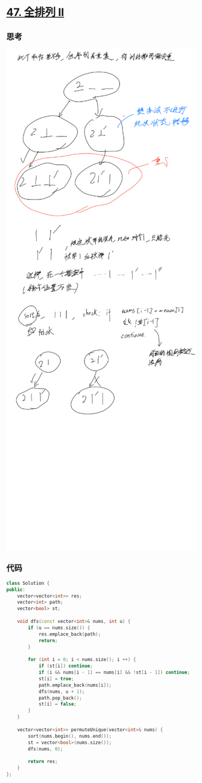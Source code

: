 # [47. 全排列 II](https://leetcode.cn/problems/permutations-ii/description/)

## 思考

![43](../images/43.png)
![44](../images/44.png)

## 代码

```c++
class Solution {
public:
    vector<vector<int>> res;
    vector<int> path;
    vector<bool> st;

    void dfs(const vector<int>& nums, int u) {
        if (u == nums.size()) {
            res.emplace_back(path);
            return;
        }

        for (int i = 0; i < nums.size(); i ++) {
            if (st[i]) continue;
            if (i && nums[i - 1] == nums[i] && !st[i - 1]) continue;
            st[i] = true;
            path.emplace_back(nums[i]);
            dfs(nums, u + 1);
            path.pop_back();
            st[i] = false;
        }
    }

    vector<vector<int>> permuteUnique(vector<int>& nums) {
        sort(nums.begin(), nums.end());
        st = vector<bool>(nums.size());
        dfs(nums, 0);

        return res;
    }
};
```
